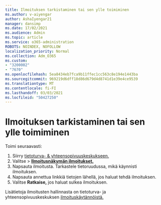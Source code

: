 ```yaml
---
title: Ilmoituksen tarkistaminen tai sen ylle toimiminen
ms.author: v-aiyengar
author: AshaIyengar21
manager: dansimp
ms.date: 17/02/2021
ms.audience: Admin
ms.topic: article
ms.service: o365-administration
ROBOTS: NOINDEX, NOFOLLOW
localization_priority: Normal
ms.collection: Adm_O365
ms.custom:
- "3200002"
- "7670"
ms.openlocfilehash: 5ea8434eb7fca9b11ffec1cc563c8e194e1443ba
ms.sourcegitcommit: 969219d6dff18d86d679d4d8741d1e39e4ce9539
ms.translationtype: MT
ms.contentlocale: fi-FI
ms.lasthandoff: 03/03/2021
ms.locfileid: "50427250"
---
```

# <a name="review-or-act-on-an-alert"></a>Ilmoituksen tarkistaminen tai sen ylle toimiminen

Toimi seuraavasti:

1. Siirry [tietoturva- & yhteensopivuuskeskukseen.](https://go.microsoft.com/fwlink/p/?linkid=2077143)
1. Valitse   >  **[Ilmoitusnäkymän ilmoitukset.](https://go.microsoft.com/fwlink/?linkid=2103301)**
1. Napsauta ilmoitusta. Tarkastele tietoruudussa, mikä käynnisti ilmoituksen.
1. Napsauta annettua linkkiä tietojen lähellä, jos haluat tehdä ilmoituksen.
1. Valitse **Ratkaise,** jos haluat sulkea ilmoituksen.

Lisätietoja ilmoitusten hallinnasta on tietoturva- ja yhteensopivuuskeskuksen [ilmoituskäytännöistä.](https://go.microsoft.com/fwlink/?linkid=2103211)

